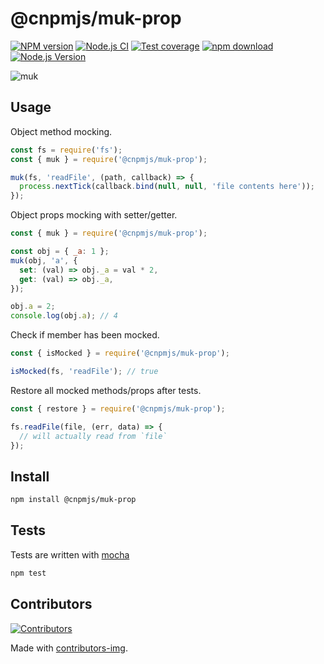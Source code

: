 # @cnpmjs/muk-prop

[![NPM version][npm-image]][npm-url]
[![Node.js CI](https://github.com/node-modules/muk-prop.js/actions/workflows/nodejs.yml/badge.svg)](https://github.com/node-modules/muk-prop.js/actions/workflows/nodejs.yml)
[![Test coverage][codecov-image]][codecov-url]
[![npm download][download-image]][download-url]
[![Node.js Version](https://img.shields.io/node/v/@cnpmjs/muk-prop.svg?style=flat)](https://nodejs.org/en/download/)

[npm-image]: https://img.shields.io/npm/v/@cnpmjs/muk-prop.svg?style=flat-square
[npm-url]: https://npmjs.org/package/@cnpmjs/muk-prop
[codecov-image]: https://codecov.io/github/node-modules/muk-prop.js/coverage.svg?branch=master
[codecov-url]: https://codecov.io/github/node-modules/muk-prop.js?branch=master
[download-image]: https://img.shields.io/npm/dm/@cnpmjs/muk-prop.svg?style=flat-square
[download-url]: https://npmjs.org/package/@cnpmjs/muk-prop

![muk](muk.gif)

## Usage

Object method mocking.

```js
const fs = require('fs');
const { muk } = require('@cnpmjs/muk-prop');

muk(fs, 'readFile', (path, callback) => {
  process.nextTick(callback.bind(null, null, 'file contents here'));
});
```

Object props mocking with setter/getter.

```js
const { muk } = require('@cnpmjs/muk-prop');

const obj = { _a: 1 };
muk(obj, 'a', {
  set: (val) => obj._a = val * 2,
  get: (val) => obj._a,
});

obj.a = 2;
console.log(obj.a); // 4
```

Check if member has been mocked.

```js
const { isMocked } = require('@cnpmjs/muk-prop');

isMocked(fs, 'readFile'); // true
```

Restore all mocked methods/props after tests.

```js
const { restore } = require('@cnpmjs/muk-prop');

fs.readFile(file, (err, data) => {
  // will actually read from `file`
});
```

## Install

```bash
npm install @cnpmjs/muk-prop
```

## Tests

Tests are written with [mocha](https://mochajs.org)

```bash
npm test
```

## Contributors

[![Contributors](https://contrib.rocks/image?repo=node-modules/muk-prop.js)](https://github.com/node-modules/muk-prop.js/graphs/contributors)

Made with [contributors-img](https://contrib.rocks).
